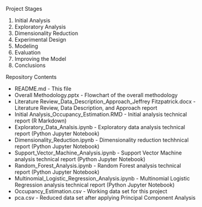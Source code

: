 Project Stages

1. Initial Analysis
2. Exploratory Analysis
3. Dimensionality Reduction
4. Experimental Design
5. Modeling
6. Evaluation
7. Improving the Model
8. Conclusions

Repository Contents

* README.md - This file
* Overall Methodology.pptx - Flowchart of the overall methodology
* Literature Review_Data_Description_Approach_Jeffrey Fitzpatrick.docx - Literature Review, Data Description, and Approach report
* Initial Analysis_Occupancy_Estimation.RMD - Initial analysis technical report (R Markdown)
* Exploratory_Data_Analsis.ipynb - Exploratory data analysis technical report (Python Jupyter Notebook)
* Dimensionality_Reduction.ipynb - Dimensionality reduction techhnical report (Python Jupyter Notebook)
* Support_Vector_Machine_Analysis.ipynb - Support Vector Machine analysis technical report (Python Jupyter Notebook)
* Random_Forest_Analysis.ipynb - Random Forest analysis technical report (Python Jupyter Notebook)
* Multinomial_Logistic_Regression_Analysis.ipynb - Multinomial Logistic Regression analysis technical report (Python Jupyter Notebook)
* Occupancy_Estimation.csv - Working data set for this project
* pca.csv - Reduced data set after applying Principal Component Analysis
